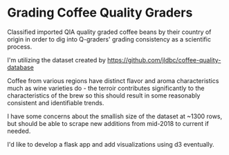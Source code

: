 # Grading Coffee Quality Graders

Classified imported QIA quality graded coffee beans by their country of origin in order to dig into Q-graders' grading consistency as a scientific process.

I'm utilizing the dataset created by https://github.com/jldbc/coffee-quality-database

Coffee from various regions have distinct flavor and aroma characteristics much as wine varieties do - the terroir contributes significantly to the characteristics of the brew so this should result in some reasonably consistent and identifiable trends.

I have some concerns about the smallish size of the dataset at ~1300 rows, but should be able to scrape new additions from mid-2018 to current if needed.

I'd like to develop a flask app and add visualizations using d3 eventually.
